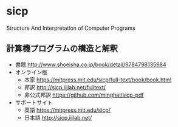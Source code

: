 # sicp

Structure And Interpretation of Computer Programs

## 計算機プログラムの構造と解釈

* 書籍 <http://www.shoeisha.co.jp/book/detail/9784798135984>
* オンライン版
  * 本家 <https://mitpress.mit.edu/sicp/full-text/book/book.html>
  * 邦訳 <http://sicp.iijlab.net/fulltext/>
  * 非公式邦訳 <https://github.com/minghai/sicp-pdf>
* サポートサイト
  * 英語 <https://mitpress.mit.edu/sicp/>
  * 日本語 <http://sicp.iijlab.net/>
